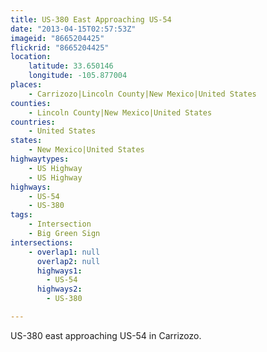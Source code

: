 ```yaml
---
title: US-380 East Approaching US-54
date: "2013-04-15T02:57:53Z"
imageid: "8665204425"
flickrid: "8665204425"
location:
    latitude: 33.650146
    longitude: -105.877004
places:
    - Carrizozo|Lincoln County|New Mexico|United States
counties:
    - Lincoln County|New Mexico|United States
countries:
    - United States
states:
    - New Mexico|United States
highwaytypes:
    - US Highway
    - US Highway
highways:
    - US-54
    - US-380
tags:
    - Intersection
    - Big Green Sign
intersections:
    - overlap1: null
      overlap2: null
      highways1:
        - US-54
      highways2:
        - US-380

---
```

US-380 east approaching US-54 in Carrizozo.